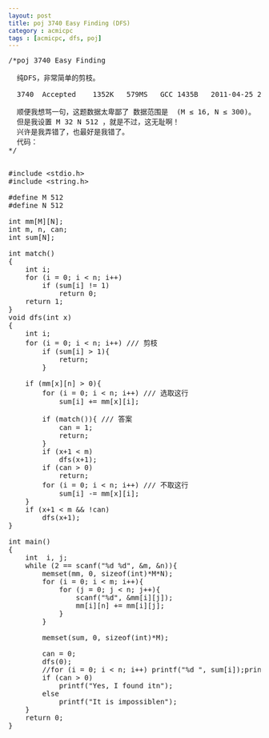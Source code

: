 ```yaml
---
layout: post
title: poj 3740 Easy Finding (DFS)
category : acmicpc
tags : [acmicpc, dfs, poj]
---
```


<pre>/*poj 3740 Easy Finding  

  纯DFS，非常简单的剪枝。  
  
  3740	Accepted	1352K	579MS	GCC	1435B	2011-04-25 22:55:41  
  
  顺便我想骂一句，这题数据太卑鄙了 数据范围是  (M ≤ 16, N ≤ 300)。  
  但是我设置 M 32 N 512 ，就是不过，这无耻啊！  
  兴许是我弄错了，也最好是我错了。  
  代码：  
*/</pre>  
<!--more-->  
<pre>  
#include &lt;stdio.h&gt;  
#include &lt;string.h&gt;  

#define M 512  
#define N 512  

int mm[M][N];  
int m, n, can;  
int sum[N];  

int match()  
{  
    int i;  
    for (i = 0; i &lt; n; i++)  
        if (sum[i] != 1)  
            return 0;  
    return 1;  
}  
void dfs(int x)  
{  
    int i;    
    for (i = 0; i &lt; n; i++) /// 剪枝  
        if (sum[i] &gt; 1){  
            return;  
        }  
    
    if (mm[x][n] &gt; 0){  
        for (i = 0; i &lt; n; i++) /// 选取这行  
            sum[i] += mm[x][i];  
        
        if (match()){ /// 答案  
            can = 1;  
            return;  
        }  
        if (x+1 &lt; m)  
            dfs(x+1);  
        if (can &gt; 0)  
            return;  
        for (i = 0; i &lt; n; i++) /// 不取这行  
            sum[i] -= mm[x][i];  
    }  
    if (x+1 &lt; m &amp;&amp; !can)  
        dfs(x+1);  
}  

int main()  
{  
    int  i, j;  
    while (2 == scanf("%d %d", &amp;m, &amp;n)){  
        memset(mm, 0, sizeof(int)*M*N);  
        for (i = 0; i &lt; m; i++){  
            for (j = 0; j &lt; n; j++){  
                scanf("%d", &amp;mm[i][j]);  
                mm[i][n] += mm[i][j];  
            }  
        }  
        
        memset(sum, 0, sizeof(int)*M);  
        
        can = 0;  
        dfs(0);  
        //for (i = 0; i &lt; n; i++) printf("%d ", sum[i]);printf("n");  
        if (can &gt; 0)  
            printf("Yes, I found itn");  
        else   
            printf("It is impossiblen");  
    }  
    return 0;  
}</pre>  
